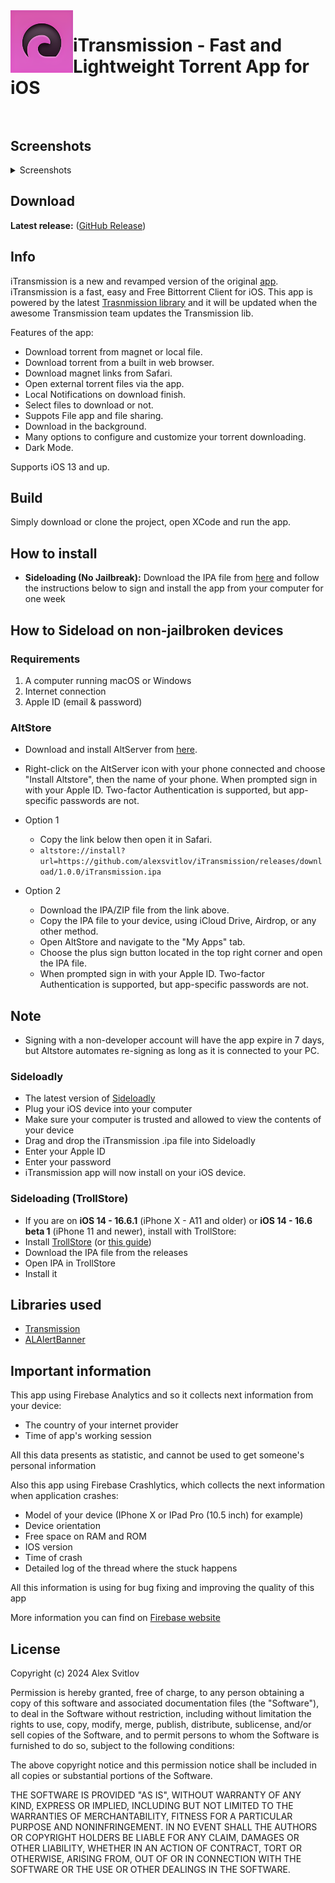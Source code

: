 <img align="left" width="100" height="100" src="./TransmissionPlus/Assets.xcassets/AppIcon.appiconset/Icon192.png">

# iTransmission - Fast and Lightweight Torrent App for iOS<br/><br/>

## Screenshots
<details>
<summary>Screenshots</summary>
  
![Screenshots](https://github.com/alexsvitlov/iTransmission/assets/156222215/60555e15-fdde-4058-bbfe-9c55b48b1a0b)

</details>

## Download

**Latest release:** ([GitHub Release](https://github.com/alexsvitlov/iTransmission/releases/latest))

## Info

iTransmission is a new and revamped version of the original [app](https://github.com/ioshomebrew/iTransmission-4). iTransmission is a fast, easy and Free Bittorrent Client for iOS. This app is powered by the latest [Trasnmission library](https://github.com/transmission/transmission) and it will be updated when the awesome Transmission team updates the Transmission lib. 

Features of the app:
- Download torrent from magnet or local file.
- Download torrent from a built in web browser.
- Download magnet links from Safari.
- Open external torrent files via the app.
- Local Notifications on download finish.
- Select files to download or not.
- Suppots File app and file sharing.
- Download in the background.
- Many options to configure and customize your torrent downloading.
- Dark Mode.

Supports iOS 13 and up.

## Build

Simply download or clone the project, open XCode and run the app.

## How to install

* **Sideloading (No Jailbreak):** 
Download the IPA file from [here](https://github.com/alexsvitlov/iTransmission/releases/latest) and follow the instructions below to sign and install the app from your computer for one week

## How to Sideload on non-jailbroken devices
### Requirements
1. A computer running macOS or Windows
2. Internet connection
3. Apple ID (email & password)


### AltStore
* Download and install AltServer from [here](https://altstore.io).

* Right-click on the AltServer icon with your phone connected and choose "Install Altstore", then the name of your phone. When prompted sign in with your Apple ID. Two-factor Authentication is supported, but app-specific passwords are not.

* Option 1
    * Copy the link below then open it in Safari.
    * `altstore://install?url=https://github.com/alexsvitlov/iTransmission/releases/download/1.0.0/iTransmission.ipa`
* Option 2
    * Download the IPA/ZIP file from the link above.
    * Copy the IPA file to your device, using iCloud Drive, Airdrop, or any other method.
    * Open AltStore and navigate to the "My Apps" tab.
    * Choose the plus sign button located in the top right corner and open the IPA file.
    * When prompted sign in with your Apple ID. Two-factor Authentication is supported, but app-specific passwords are not.

## Note

* Signing with a non-developer account will have the app expire in 7 days, but Altstore automates re-signing as long as it is connected to your PC.

### Sideloadly

* The latest version of [Sideloadly](https://sideloadly.io/)
* Plug your iOS device into your computer
* Make sure your computer is trusted and allowed to view the contents of your device
* Drag and drop the iTransmission .ipa file into Sideloadly
* Enter your Apple ID
* Enter your password
* iTransmission app will now install on your iOS device.
</details>

### Sideloading (TrollStore)
* If you are on <b>iOS 14 - 16.6.1</b> (iPhone X - A11 and older) or <b>iOS 14 - 16.6 beta 1</b> (iPhone 11 and newer), install with TrollStore:
* Install [TrollStore](https://github.com/opa334/TrollStore) (or [this guide](https://ios.cfw.guide/installing-trollstore/))
* Download the IPA file from the releases
* Open IPA in TrollStore
* Install it

## Libraries used

- [Transmission](https://github.com/transmission/transmission)
- [ALAlertBanner](https://github.com/lobianco/ALAlertBanner)

## Important information

This app using Firebase Analytics and so it collects next information from your device:
- The country of your internet provider
- Time of app's working session

All this data presents as statistic, and cannot be used to get someone's personal information

Also this app using Firebase Crashlytics, which collects the next information when application crashes:
- Model of your device (IPhone X or IPad Pro (10.5 inch) for example)
- Device orientation
- Free space on RAM and ROM
- IOS version
- Time of crash
- Detailed log of the thread where the stuck happens

All this information is using for bug fixing and improving the quality of this app

More information you can find on [Firebase website](https://firebase.google.com)

## License

Copyright (c) 2024 Alex Svitlov

Permission is hereby granted, free of charge, to any person obtaining a copy
of this software and associated documentation files (the "Software"), to deal 
in the Software without restriction, including without limitation the rights 
to use, copy, modify, merge, publish, distribute, sublicense, and/or sell
copies of the Software, and to permit persons to whom the Software is
furnished to do so, subject to the following conditions:

The above copyright notice and this permission notice shall be included in all
copies or substantial portions of the Software.

THE SOFTWARE IS PROVIDED "AS IS", WITHOUT WARRANTY OF ANY KIND, EXPRESS OR
IMPLIED, INCLUDING BUT NOT LIMITED TO THE WARRANTIES OF MERCHANTABILITY,
FITNESS FOR A PARTICULAR PURPOSE AND NONINFRINGEMENT. IN NO EVENT SHALL THE
AUTHORS OR COPYRIGHT HOLDERS BE LIABLE FOR ANY CLAIM, DAMAGES OR OTHER 
LIABILITY, WHETHER IN AN ACTION OF CONTRACT, TORT OR OTHERWISE, ARISING FROM,
OUT OF OR IN CONNECTION WITH THE SOFTWARE OR THE USE OR OTHER DEALINGS IN THE
SOFTWARE.
